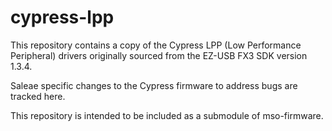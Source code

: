 # cypress-lpp

This repository contains a copy of the Cypress LPP (Low Performance Peripheral)
drivers originally sourced from the EZ-USB FX3 SDK version 1.3.4.

Saleae specific changes to the Cypress firmware to address bugs are tracked here.

This repository is intended to be included as a submodule of mso-firmware.

